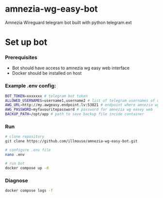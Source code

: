 # amnezia-wg-easy-bot
Amnezia Wireguard telegram bot built with python telegram.ext

# Set up bot

### Prerequisites

* Bot should have access to amnezia wg easy web interface
* Docker should be installed on host

### Example .env config:

``` bash
BOT_TOKEN=xxxxxxx # telegram bot token
ALLOWED_USERNAMES=username1,username2 # list of telegram usernames of users who should be able to use bot
AWG_URL=http://my.awgeasy.endpoint.lv:53821 # endpoint where amnezia wg easey web interface (API) is reachable
AWG_PASSWORD=myfavouritepassword # password for amnezia wg easey web
BACKUP_PATH=/opt/app # path to save backup file incide container
```

### Run

``` bash
# clone repository
git clone https://github.com/illmouse/amnezia-wg-easy-bot.git

# configure .env file
nano .env

# run bot
docker compose up -d
```

### Diagnose
``` bash
docker compose logs -f
```